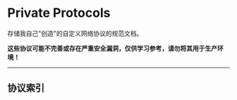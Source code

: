 # Private Protocols

存储我自己"创造"的自定义网络协议的规范文档。

**这些协议可能不完善或存在严重安全漏洞，仅供学习参考，请勿将其用于生产环境！**

---

## 协议索引

